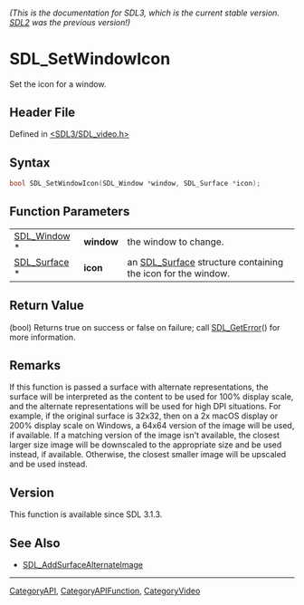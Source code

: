 ###### (This is the documentation for SDL3, which is the current stable version. [SDL2](https://wiki.libsdl.org/SDL2/) was the previous version!)
# SDL_SetWindowIcon

Set the icon for a window.

## Header File

Defined in [<SDL3/SDL_video.h>](https://github.com/libsdl-org/SDL/blob/main/include/SDL3/SDL_video.h)

## Syntax

```c
bool SDL_SetWindowIcon(SDL_Window *window, SDL_Surface *icon);
```

## Function Parameters

|                              |            |                                                                             |
| ---------------------------- | ---------- | --------------------------------------------------------------------------- |
| [SDL_Window](SDL_Window) *   | **window** | the window to change.                                                       |
| [SDL_Surface](SDL_Surface) * | **icon**   | an [SDL_Surface](SDL_Surface) structure containing the icon for the window. |

## Return Value

(bool) Returns true on success or false on failure; call
[SDL_GetError](SDL_GetError)() for more information.

## Remarks

If this function is passed a surface with alternate representations, the
surface will be interpreted as the content to be used for 100% display
scale, and the alternate representations will be used for high DPI
situations. For example, if the original surface is 32x32, then on a 2x
macOS display or 200% display scale on Windows, a 64x64 version of the
image will be used, if available. If a matching version of the image isn't
available, the closest larger size image will be downscaled to the
appropriate size and be used instead, if available. Otherwise, the closest
smaller image will be upscaled and be used instead.

## Version

This function is available since SDL 3.1.3.

## See Also

- [SDL_AddSurfaceAlternateImage](SDL_AddSurfaceAlternateImage)

----
[CategoryAPI](CategoryAPI), [CategoryAPIFunction](CategoryAPIFunction), [CategoryVideo](CategoryVideo)


